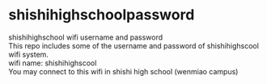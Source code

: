 # shishihighschoolpassword
shishihighschool wifi username and password
<br>This repo includes some of the username and password of shishihighscool wifi system.
<br>wifi name: shishihighscool
<br>You may connect to this wifi in shishi high school (wenmiao campus)
